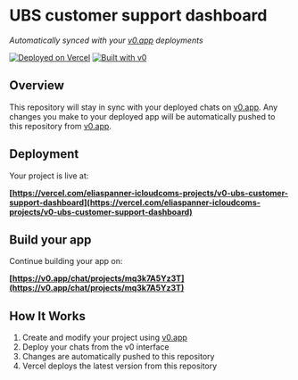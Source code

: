 # UBS customer support dashboard

*Automatically synced with your [v0.app](https://v0.app) deployments*

[![Deployed on Vercel](https://img.shields.io/badge/Deployed%20on-Vercel-black?style=for-the-badge&logo=vercel)](https://vercel.com/eliaspanner-icloudcoms-projects/v0-ubs-customer-support-dashboard)
[![Built with v0](https://img.shields.io/badge/Built%20with-v0.app-black?style=for-the-badge)](https://v0.app/chat/projects/mq3k7A5Yz3T)

## Overview

This repository will stay in sync with your deployed chats on [v0.app](https://v0.app).
Any changes you make to your deployed app will be automatically pushed to this repository from [v0.app](https://v0.app).

## Deployment

Your project is live at:

**[https://vercel.com/eliaspanner-icloudcoms-projects/v0-ubs-customer-support-dashboard](https://vercel.com/eliaspanner-icloudcoms-projects/v0-ubs-customer-support-dashboard)**

## Build your app

Continue building your app on:

**[https://v0.app/chat/projects/mq3k7A5Yz3T](https://v0.app/chat/projects/mq3k7A5Yz3T)**

## How It Works

1. Create and modify your project using [v0.app](https://v0.app)
2. Deploy your chats from the v0 interface
3. Changes are automatically pushed to this repository
4. Vercel deploys the latest version from this repository

